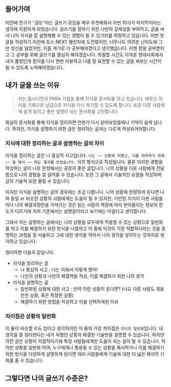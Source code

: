 ## 들어가며
이전에 친구가 "글또"라는 글쓰기 모임을 매우 추천해줘서 이번 10기가 마지막이라는 생각에 지원하게 되었습니다. 글쓰기를 잘하기 위한 나만의 강제성을 부여하고, 글을 써서 나의 지식을 잘 설명해볼 수 있는 경험이 될 수 있기리를 희망하고 있습니다.
이번 첫 글을 작성하기 이전에 토스 NEXT 챌린지에 도전했지만, 너무나도 어려운 난이도에 그만 정신을 잃었지만, 이를 계기로 더 공부해야겠다고 생각했습니다.
이젠 정말 공부뿐이고 그 공부를 위해 글쓰기를 열심히 해야겠습니다. 좌절할 시간도 아까운 현대사회에서 내가 몰랐던게 뭔지를 다시 한번 리뷰하고 나를 잘 표현할 수 있는 글을 써보는 시간이 될 수 있도록 노력해야겠습니다.

## 내가 글을 쓰는 이유

> 저는 옵시디언과 PARA 기법을 통해 지식을 문서화를 하고 있습니다. 배우는 지식을 기록으로 남김으로 지식을 다시 복기할 수 있도록 합니다. 또한 다른 사람에게 쉽게 읽히고 좋은 설명이 되는 문서화를 고민합니다.

확실히 문서화를 통해 지식을 정리하면 언젠가 다시 읽어보았을때나 기억이 쉽게 납니다. 하지만, 지식을 설명하기 위한 글은 정리하는 글과는 다르게 작성되어야합니다. 

### 지식에 대한 정리하는 글과 설명하는 글의 차이
지식을 정리하는 글은 나 중심적 사고입니다. `나는 ~~ 상황에 처했고, 이를 대처하기 위해 ~~ 을 해서 ~~ 하는 결과를 얻었습니다.` 식의 형식으로 작성됩니다.
물론 이러한 경험을 작성하는 글이 나로 한정해서는 굉장히 좋은 글입니다. 나의 상황을 다른 사람에게 전달함으로 나의 경험을 잘 알려줄 수 있습니다. 또한 그 글에서 기술적인 요점을 작성하며 글의 기술력 또한 올릴 수 있습니다.

하지만 지식을 설명하는 글의 경우에는 조금 다릅니다. 나의 상황에 한정하게 된다면 나와 동일 or 비슷한 상황의 사람에게는 도움이 될 수 있지만, 기반된 지식이 다른 사람들이나 나의 해결과정만을 가져가는 것은 읽는 사람의 역량에 따라 받아들이는 정보의 한도가 다르기에 저의 기준에서는 설명글이라고 보기에는 아쉽다고 생각합니다.

그래서 저는 설명하는 글에서는 나의 상황을 모두에게 적용할 수 있는 상황으로 일반화를 하고 이를 해결하기 위한 방식을 나열하고 이 중에 이것이 가장 적합하다라는 것을 증명하는 과정을 잘 서술하고 그에 대한 생각을 적어서 나의 생각을 넣어두는 것까지로 생각하고 있습니다.

정리하면 다음과 같습니다.
* 지식을 정리하는 글
	* 나 중심적 사고 : 나는 이래서 이렇게 했어!
	* 나만의 상황과 나만의 해결책을 작성, 이를 해결하기 위한 나의 생각
* 지식을 설명하는 글
	* 일반화된 상황에 대한 사고 : 만약 이런 상황이 온다면? (나도 다른 사람도 겪을 만한 상황, 혹은 특정한 상황)
	* 해결하기 위한 방법을 작성하고 이를 선택하게된 이유

### 차이점은 상황의 일반화
이 둘이 비슷할 수도 있다고 생각하지만 이 둘의 가장 차이점은 `지식의 일반화`입니다. 내 생각을 잘 정리한다는 내가 처했던 상황과 해결한 기술만을 설명할 수 있습니다. 하지만 이런 글은 상황이 지엽적이기에 특정 사람들에게만 도움이 되는 글이 될 수 있습니다. 
하지만 상황을 일반화 하여, 누구에게나 통용될 수 있는 상황을 제시하거나 이를 해결하기 위한 방식을 다양하게 설명하게 된다면 여러 사람들에게 기술에 대한 더 넓은 해석의 기회를 줄 수 있습니다.

## 그렇다면 나의 글쓰기 수준은?






